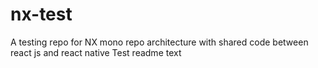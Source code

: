 # nx-test
A testing repo for NX mono repo architecture with shared code between react js and react native
Test readme text
